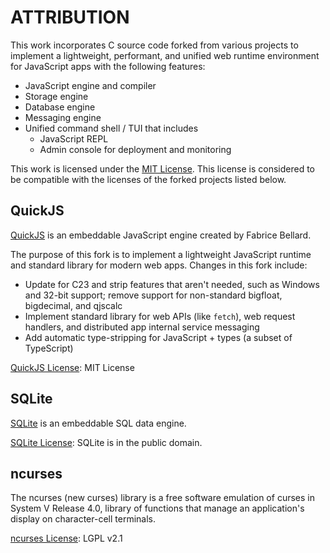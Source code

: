 # ATTRIBUTION

This work incorporates C source code forked from various projects to implement
a lightweight, performant, and unified web runtime environment for JavaScript
apps with the following features:

- JavaScript engine and compiler
- Storage engine
- Database engine
- Messaging engine
- Unified command shell / TUI that includes
    - JavaScript REPL
    - Admin console for deployment and monitoring

This work is licensed under the [MIT License]. This license is considered to be
compatible with the licenses of the forked projects listed below.

## QuickJS

[QuickJS] is an embeddable JavaScript engine created by Fabrice Bellard.

The purpose of this fork is to implement a lightweight JavaScript runtime and
standard library for modern web apps. Changes in this fork include:

* Update for C23 and strip features that aren't needed, such as
  Windows and 32-bit support; remove support for non-standard bigfloat,
  bigdecimal, and qjscalc
* Implement standard library for web APIs (like `fetch`), web request handlers,
  and distributed app internal service messaging
* Add automatic type-stripping for JavaScript + types (a subset of TypeScript)

[QuickJS License]: MIT License

## SQLite

[SQLite] is an embeddable SQL data engine.

[SQLite License]: SQLite is in the public domain.

## ncurses

The ncurses (new curses) library is a free software emulation of curses in
System V Release 4.0, library of functions that manage an application's display
on character-cell terminals.

[ncurses License]: LGPL v2.1


[MIT License]: https://opensource.org/license/mit

[ncurses]: https://github.com/mirror/ncurses

[ncurses License]: https://github.com/mirror/ncurses/blob/master/COPYING

[QuickJS]: https://github.com/bellard/quickjs

[QuickJS License]: https://github.com/bellard/quickjs/blob/master/LICENSE

[SQLite]: https://github.com/sqlite/sqlite

[SQLite License]: https://github.com/sqlite/sqlite/blob/master/LICENSE.md
